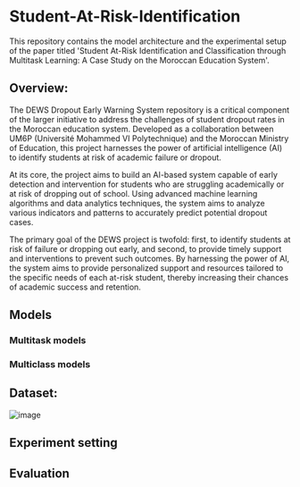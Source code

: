 # Student-At-Risk-Identification
This repository contains the model architecture and the experimental setup of the paper titled 'Student At-Risk Identification and Classification through Multitask Learning: A Case Study on the Moroccan Education System'.


## Overview:
The DEWS Dropout Early Warning System repository is a critical component of the larger initiative to address the challenges of student dropout rates in the Moroccan education system. Developed as a collaboration between UM6P (Université Mohammed VI Polytechnique) and the Moroccan Ministry of Education, this project harnesses the power of artificial intelligence (AI) to identify students at risk of academic failure or dropout.

At its core, the project aims to build an AI-based system capable of early detection and intervention for students who are struggling academically or at risk of dropping out of school. Using advanced machine learning algorithms and data analytics techniques, the system aims to analyze various indicators and patterns to accurately predict potential dropout cases.

The primary goal of the DEWS project is twofold: first, to identify students at risk of failure or dropping out early, and second, to provide timely support and interventions to prevent such outcomes. By harnessing the power of AI, the system aims to provide personalized support and resources tailored to the specific needs of each at-risk student, thereby increasing their chances of academic success and retention.

## Models

### Multitask models

### Multiclass models

## Dataset:
![image](https://github.com/ismailelbouknify/Student-At-Risk-Identification/assets/108365289/5e799225-3a14-4d62-b688-e8c0a1101f56)

## Experiment setting
## Evaluation
